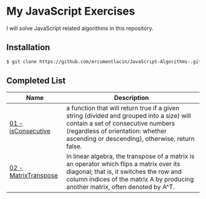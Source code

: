 # My JavaScript Exercises

I will solve JavaScript related algorithms in this repository.

## Installation

```bash
$ git clone https://github.com/ercumentlacin/JavaScript-Algorithms-.git
```

## Completed List

| Name                                                                                                        | Description                                                                                                                                                                                                            |
| ----------------------------------------------------------------------------------------------------------- | ---------------------------------------------------------------------------------------------------------------------------------------------------------------------------------------------------------------------- |
| [01 - isConsecutive](https://github.com/ercumentlacin/JavaScript-Algorithms-/tree/main/01-%20isConsecutive) | a function that will return true if a given string (divided and grouped into a size) will contain a set of consecutive numbers (regardless of orientation: whether ascending or descending), otherwise, return false.  |
| [02 - MatrixTranspose](https://github.com/ercumentlacin/JavaScript-Algorithms-/tree/main/MatrixTranspose)   | In linear algebra, the transpose of a matrix is an operator which flips a matrix over its diagonal; that is, it switches the row and column indices of the matrix A by producing another matrix, often denoted by A^T. |
